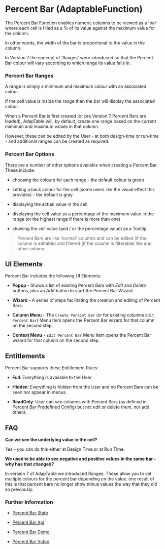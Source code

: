 # Percent Bar (AdaptableFunction)

The Percent Bar Function enables numeric columns to be viewed as a 'bar' where each cell is filled as a % of its value against the maximum value for the column.

In other words, the width of the bar is proportional to the value in the column.

In Version 7 the concept of 'Ranges' were introduced so that the Percent Bar colour will vary according to which range its value falls in.

### Percent Bar Ranges

A range is simply a minimum and maximum colour with an associated colour.  

If the cell value is inside the range then the bar will display the associated colour.

When a Percent Bar is first created (or pre Version 7 Percent Bars are loaded), AdapTable will, by default, create one range based on the current miminum and maximum values in that column.

However, these can be edited by the User - at both design-time or run-time - and additional ranges can be created as required.

### Percent Bar Options

There are a number of other options available when creating a Percent Bar.  These include: 

- choosing the colours for each range - the default colour is green

- setting a back colour for the cell (some users like the visual effect this provides) - the default is gray

- displaying the actual value in the cell

- displaying the cell value as a percentage of the maximum value in the range (or the highest range if there is more than one)

- showing the cell value (and / or the percentage value) as a Tooltip

> Percent Bars are like 'normal' columns and can be edited (if the column is editable) and filtered (if the column is filterable) like any other column.

## UI Elements
Percent Bar includes the following UI Elements:

- **Popup** - Shows a list of existing Percent Bars with *Edit* and *Delete* buttons, plus an *Add* button to start the Percent Bar Wizard.

- **Wizard** - A series of steps facilitating the creation and editing of Percent Bars.

- **Column Menu** - The `Create Percent Bar` (or for existing columns `Edit Percent Bar`) Menu Item opens the Percent Bar wizard for that column on the second step.

- **Context Menu** - `Edit Percent Bar` Menu Item opens the Percent Bar wizard for that column on the second step.

## Entitlements
Percent Bar supports these Entitlement Rules:

- **Full**: Everything is available to the User

- **Hidden**: Everything is hidden from the User and no Percent Bars can be seen nor appear in menus.

- **ReadOnly**: User can see columns with Percent Bars (as defined in [Percent Bar Predefined Config](https://api.adaptabletools.com/interfaces/_src_predefinedconfig_percentbarstate_.percentbarstate.html)) but not edit or delete them, nor add others.

## FAQ

**Can we see the underlying value in the cell?**

Yes - you can do this either at Design Time or at Run Time.

**We used to be able to see negative and positive values in the same bar - why has that changed?**

In version 7 of AdapTable we introduced Ranges.  These allow you to set multiple colours for the percent bar depending on the value.  one result of this is that percent bars no longer show minus values the way that they did so previously.

### Further Information

- [Percent Bar State](https://api.adaptabletools.com/interfaces/_src_predefinedconfig_percentbarstate_.percentbarstate.html)

- [Percent Bar Api](https://api.adaptabletools.com/interfaces/_src_api_percentbarapi_.percentbarapi.html)

- [Percent Bar Demo](https://demo.adaptabletools.com/style/aggridpercentbardemo)

- [Percent Bar Vidoo](https://youtu.be/UfjkNgN3bH4)
